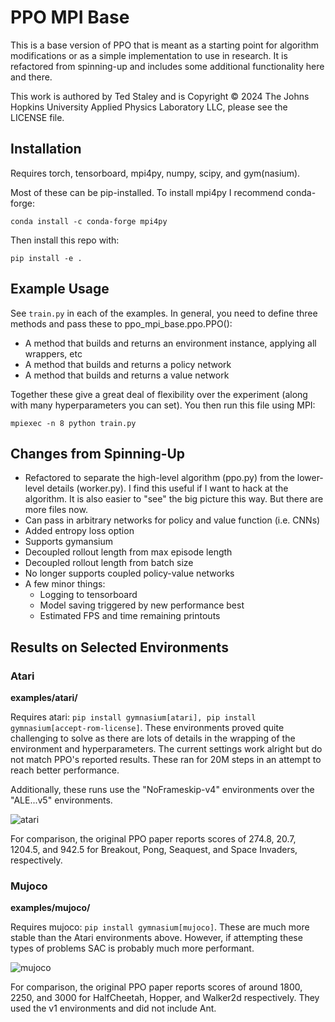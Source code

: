 # PPO MPI Base

This is a base version of PPO that is meant as a starting point for algorithm modifications or as a simple implementation to use in research. It is refactored from spinning-up and includes some additional functionality here and there.

This work is authored by Ted Staley and is Copyright © 2024 The Johns Hopkins University Applied Physics Laboratory LLC, please see the LICENSE file.



## Installation

Requires torch, tensorboard, mpi4py, numpy, scipy, and gym(nasium).

Most of these can be pip-installed. To install mpi4py I recommend conda-forge:
```
conda install -c conda-forge mpi4py
```

Then install this repo with:
```
pip install -e .
```



## Example Usage

See ```train.py``` in each of the examples. In general, you need to define three methods and pass these to ppo_mpi_base.ppo.PPO():

- A method that builds and returns an environment instance, applying all wrappers, etc
- A method that builds and returns a policy network
- A method that builds and returns a value network

Together these give a great deal of flexibility over the experiment (along with many hyperparameters you can set). You then run this file using MPI:

```mpiexec -n 8 python train.py```



## Changes from Spinning-Up

- Refactored to separate the high-level algorithm (ppo.py) from the lower-level details (worker.py). I find this useful if I want to hack at the algorithm. It is also easier to "see" the big picture this way. But there are more files now.
- Can pass in arbitrary networks for policy and value function (i.e. CNNs)
- Added entropy loss option
- Supports gymansium
- Decoupled rollout length from max episode length
- Decoupled rollout length from batch size
- No longer supports coupled policy-value networks
- A few minor things: 
  - Logging to tensorboard
  - Model saving triggered by new performance best
  - Estimated FPS and time remaining printouts



## Results on Selected Environments

### Atari
**examples/atari/**

Requires atari: ```pip install gymnasium[atari], pip install gymnasium[accept-rom-license]```. These environments proved quite challenging to solve as there are lots of details in the wrapping of the environment and hyperparameters. The current settings work alright but do not match PPO's reported results. These ran for 20M steps in an attempt to reach better performance.

Additionally, these runs use the "NoFrameskip-v4" environments over the "ALE...v5" environments.

![atari](./assets/atari.png)

For comparison, the original PPO paper reports scores of 274.8, 20.7, 1204.5, and 942.5 for Breakout, Pong, Seaquest, and Space Invaders, respectively.

### Mujoco

**examples/mujoco/**

Requires mujoco: ```pip install gymnasium[mujoco]```. These are much more stable than the Atari environments above. However, if attempting these types of problems SAC is probably much more performant.

![mujoco](./assets/mujoco.png)

For comparison, the original PPO paper reports scores of around 1800, 2250, and 3000 for HalfCheetah, Hopper, and Walker2d respectively. They used the v1 environments and did not include Ant.

